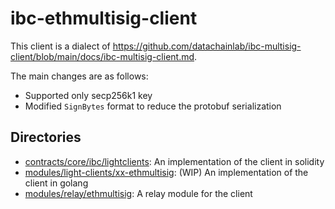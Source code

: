 # ibc-ethmultisig-client

This client is a dialect of https://github.com/datachainlab/ibc-multisig-client/blob/main/docs/ibc-multisig-client.md.

The main changes are as follows:

- Supported only secp256k1 key
- Modified `SignBytes` format to reduce the protobuf serialization

## Directories

- [contracts/core/ibc/lightclients](./contracts/core/ibc/lightclients): An implementation of the client in solidity
- [modules/light-clients/xx-ethmultisig](./modules/light-clients/xx-ethmultisig/): (WIP) An implementation of the client in golang
- [modules/relay/ethmultisig](./modules/relay/ethmultisig/): A relay module for the client
